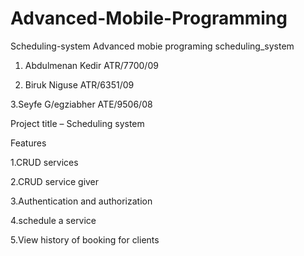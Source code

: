 # Advanced-Mobile-Programming
Scheduling-system
Advanced mobie programing
 scheduling_system 
1. Abdulmenan Kedir           	ATR/7700/09

2. Biruk Niguse                  ATR/6351/09

3.Seyfe G/egziabher             ATE/9506/08

Project title – Scheduling system

Features

1.CRUD services

2.CRUD service giver

3.Authentication and authorization

4.schedule a service

5.View history of booking for clients
